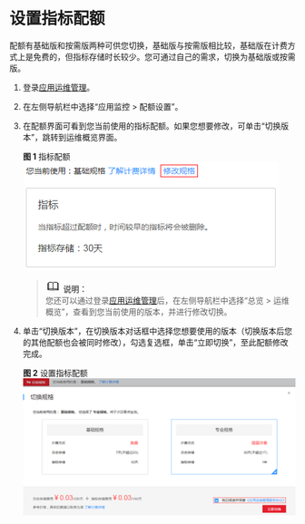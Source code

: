 # 设置指标配额<a name="ZH-CN_TOPIC_0127203159"></a>

配额有基础版和按需版两种可供您切换，基础版与按需版相比较，基础版在计费方式上是免费的，但指标存储时长较少。您可通过自己的需求，切换为基础版或按需版。

1.  登录[应用运维管理](https://console.huaweicloud.com/aom/#/aom/ams/summary)。
2.  在左侧导航栏中选择“应用监控 \> 配额设置”。
3.  在配额界面可看到您当前使用的指标配额。如果您想要修改，可单击“切换版本”，跳转到运维概览界面。

    **图 1**  指标配额<a name="fig1916420299314"></a>  
    ![](figures/指标配额.png "指标配额")

    >![](public_sys-resources/icon-note.gif) **说明：**   
    >您还可以通过登录[应用运维管理](https://console.huaweicloud.com/aom/#/aom/ams/summary)后，在左侧导航栏中选择“总览 \> 运维概览”，查看到您当前使用的版本，并进行修改切换。  

4.  单击“切换版本”，在切换版本对话框中选择您想要使用的版本（切换版本后您的其他配额也会被同时修改），勾选复选框，单击“立即切换”，至此配额修改完成。

    **图 2**  设置指标配额<a name="fig186381030123612"></a>  
    ![](figures/设置指标配额.png "设置指标配额")


